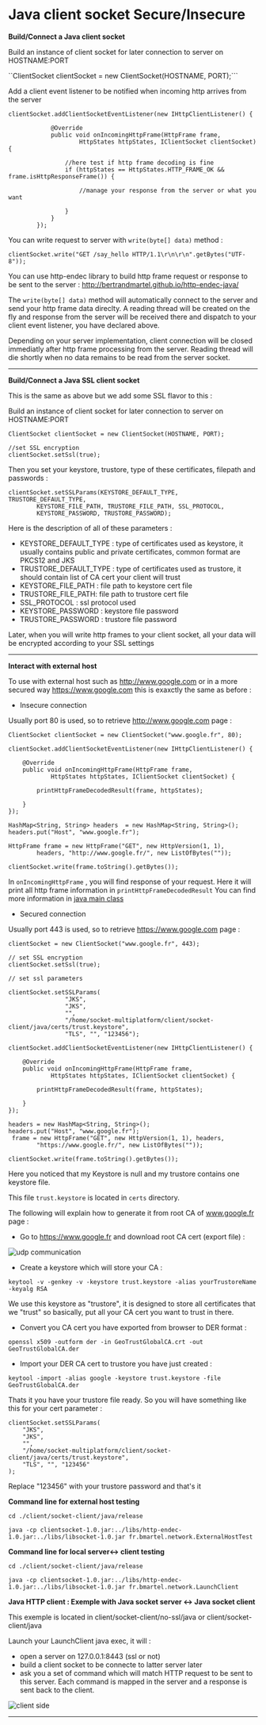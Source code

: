 # Java client socket Secure/Insecure


<b> Build/Connect a Java client socket</b>

Build an instance of client socket for later connection to server on HOSTNAME:PORT

``ClientSocket clientSocket = new ClientSocket(HOSTNAME, PORT);```

Add a client event listener to be notified when incoming http arrives from the server

```
clientSocket.addClientSocketEventListener(new IHttpClientListener() {

            @Override
            public void onIncomingHttpFrame(HttpFrame frame,
                    HttpStates httpStates, IClientSocket clientSocket) {

                //here test if http frame decoding is fine
                if (httpStates == HttpStates.HTTP_FRAME_OK && frame.isHttpResponseFrame()) {

                    //manage your response from the server or what you want

                }
            }
        });
```

You can write request to server with ``write(byte[] data)`` method :

```clientSocket.write("GET /say_hello HTTP/1.1\r\n\r\n".getBytes("UTF-8"));```

You can use http-endec library to build http frame request or response to be sent to the server : http://bertrandmartel.github.io/http-endec-java/

The ``write(byte[] data)`` method will automatically connect to the server and send your http frame data direclty. A reading thread will be created on the fly and response from the server will be received there and dispatch to your client event listener, you have declared above.

Depending on your server implementation, client connection will be closed immediatly after http frame processing from the server. Reading thread will die shortly when no data remains to be read from the server socket.

<hr/>

<b> Build/Connect a Java SSL client socket</b>

This is the same as above but we add some SSL flavor to this : 

Build an instance of client socket for later connection to server on HOSTNAME:PORT

```
ClientSocket clientSocket = new ClientSocket(HOSTNAME, PORT);

//set SSL encryption
clientSocket.setSsl(true);

```

Then you set your keystore, trustore, type of these certificates, filepath and passwords : 

```
clientSocket.setSSLParams(KEYSTORE_DEFAULT_TYPE, TRUSTORE_DEFAULT_TYPE,
        KEYSTORE_FILE_PATH, TRUSTORE_FILE_PATH, SSL_PROTOCOL,
        KEYSTORE_PASSWORD, TRUSTORE_PASSWORD);

```

Here is the description of all of these parameters : 

* KEYSTORE_DEFAULT_TYPE : type of certificates used as keystore, it usually contains public and private certificates, common format are PKCS12 and JKS
* TRUSTORE_DEFAULT_TYPE : type of certificates used as trustore, it should contain list of CA cert your client will trust
* KEYSTORE_FILE_PATH : file path to keystore cert file
* TRUSTORE_FILE_PATH: file path to trustore cert file
* SSL_PROTOCOL : ssl protocol used 
* KEYSTORE_PASSWORD : keystore file password
* TRUSTORE_PASSWORD : trustore file password

Later, when you will write http frames to your client socket, all your data will be encrypted according to your SSL settings

<hr/>


<b>Interact with external host</b>

To use with external host such as http://www.google.com or in a more secured way https://www.google.com this is exaxctly the same as before :


* Insecure connection

Usually port 80 is used, so to retrieve http://www.google.com page :

```
ClientSocket clientSocket = new ClientSocket("www.google.fr", 80);

clientSocket.addClientSocketEventListener(new IHttpClientListener() {

	@Override
	public void onIncomingHttpFrame(HttpFrame frame,
			HttpStates httpStates, IClientSocket clientSocket) {

		printHttpFrameDecodedResult(frame, httpStates);

	}
});

HashMap<String, String> headers  = new HashMap<String, String>();
headers.put("Host", "www.google.fr");

HttpFrame frame = new HttpFrame("GET", new HttpVersion(1, 1),
		headers, "http://www.google.fr/", new ListOfBytes(""));

clientSocket.write(frame.toString().getBytes());
```

In ``onIncomingHttpFrame`` , you will find response of your request. Here it will print all http frame information in ``printHttpFrameDecodedResult``
You can find more information in [java main class](src/fr/bmartel/network/ExternalHostTest.java)

* Secured connection

Usually port 443 is used, so to retrieve https://www.google.com page :

```
clientSocket = new ClientSocket("www.google.fr", 443);

// set SSL encryption
clientSocket.setSsl(true);

// set ssl parameters

clientSocket.setSSLParams(
				"JKS",
				"JKS",
				"",
				"/home/socket-multiplatform/client/socket-client/java/certs/trust.keystore",
				"TLS", "", "123456");

clientSocket.addClientSocketEventListener(new IHttpClientListener() {

	@Override
	public void onIncomingHttpFrame(HttpFrame frame,
			HttpStates httpStates, IClientSocket clientSocket) {

		printHttpFrameDecodedResult(frame, httpStates);

	}
});

headers = new HashMap<String, String>();
headers.put("Host", "www.google.fr");
 frame = new HttpFrame("GET", new HttpVersion(1, 1), headers,
		"https://www.google.fr/", new ListOfBytes(""));

clientSocket.write(frame.toString().getBytes());
```

Here you noticed that my Keystore is null and my trustore contains one keystore file.

This file ``trust.keystore`` is located in ``certs`` directory.

The following will explain how to generate it from root CA of www.google.fr page : 

* Go to https://www.google.fr and download root CA cert (export file) :

![udp communication](https://raw.github.com/bertrandmartel/socket-multiplatform/master/cert_google.png)

* Create a keystore which will store your CA : 

``keytool -v -genkey -v -keystore trust.keystore -alias yourTrustoreName -keyalg RSA``

We use this keystore as "trustore", it is designed to store all certificates that we "trust" so basically, put all your CA cert you want to trust in there.

* Convert you CA cert you have exported from browser to DER format : 

``openssl x509 -outform der -in GeoTrustGlobalCA.crt -out GeoTrustGlobalCA.der``

* Import your DER CA cert to trustore you have just created :

``keytool -import -alias google -keystore trust.keystore -file GeoTrustGlobalCA.der``


Thats it you have your trustore file ready. So you will have something like this for your cert parameter : 

```
clientSocket.setSSLParams(
	"JKS",
	"JKS",
	"",
	"/home/socket-multiplatform/client/socket-client/java/certs/trust.keystore",
	"TLS", "", "123456"
);
```
Replace "123456" with your trustore password and that's it

<b>Command line for external host testing</b>

```
cd ./client/socket-client/java/release

java -cp clientsocket-1.0.jar:../libs/http-endec-1.0.jar:../libs/libsocket-1.0.jar fr.bmartel.network.ExternalHostTest

```

<b>Command line for local server<-> client testing</b>

```
cd ./client/socket-client/java/release

java -cp clientsocket-1.0.jar:../libs/http-endec-1.0.jar:../libs/libsocket-1.0.jar fr.bmartel.network.LaunchClient

```

<b>Java HTTP client : Exemple with Java socket server <-> Java socket client</b>

This exemple is located in client/socket-client/no-ssl/java or client/socket-client/java

Launch your LaunchClient java exec, it will :
* open a server on 127.0.0.1:8443 (ssl or not)
* build a client socket to be connecte to latter server later
* ask you a set of command which will match HTTP request to be sent to this server. Each command is mapped in the server and a response is sent back to the client.

![client side](https://raw.github.com/bertrandmartel/socket-multiplatform/master/client_to_server_java.png)

<hr/>
